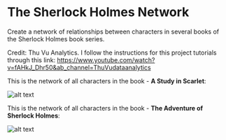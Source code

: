 # The Sherlock Holmes Network
Create a network of relationships between characters in several books of the Sherlock Holmes book series. 

Credit: Thu Vu Analytics. I follow the instructions for this project tutorials through this link: https://www.youtube.com/watch?v=fAHkJ_Dhr50&ab_channel=ThuVudataanalytics

This is the network of all characters in the book - **A Study in Scarlet**:

![alt text](https://github.com/andtr-2021/the-sherlock-holmes-network/blob/main/network%20of%20A%20Study%20in%20Scarlet.png)

This is the network of all characters in the book - **The Adventure of Sherlock Holmes**:

![alt text](https://github.com/andtr-2021/the-sherlock-holmes-network/blob/main/network%20of%20The%20Adventure%20of%20Sherlock%20Holmes.png)
